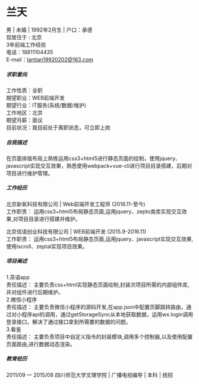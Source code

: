 # 兰天




男 | 未婚 | 1992年2月生 | 户口：承德<br/>
现居住于 : 北京<br/>
3年前端工作经验<br/>
电话：18811104435<br/>
E-mail：lantian19920202@163.com




##### 求职意向 



工作性质：全职<br/>
期望职业：WEB前端开发<br/>
期望行业：IT服务(系统/数据/维护)<br/>
工作地区：北京<br/>
期望月薪：面议<br/>
目前状况：我目前处于离职状态，可立即上岗


##### 自我描述 
    

在页面排版布局上熟练运用css3+html5进行静态页面的绘制，使用jquery、javascript实现交互效果，熟悉使用webpack+vue-cli进行项目目录搭建，后期对项目进行维护管理。


##### 工作经历 
北京新氧科技有限公司 | Web前端开发工程师 (2016.11-至今)<br/>
工作职责：
      运用css3+html5布局静态页面,运用jquery、zepto类库实现交互效果,对项目目录进行搭建并维护。<br/>

北京信诺创业科技有限公司 | WEB前端开发 (2015.9-2016.11)<br/>
工作职责：
      运用css3+html5布局静态页面,运用jquery、javascript实现交互效果,使用iscroll、zeptal实现项目效果。
##### 项目阐述 
1.茶语app<br/>
责任描述：
    主要负责css+html实现静态页面绘制,封装次项目所需的内部组件库,并对组件进行后期维护。<br/>
2.微信小程序<br/>
责任描述：
    主要负责微信小程序的源码开发,在app.json中配置页脚跳转路由，通过对小程序api的调用，通过getStorageSync从本地获取数据，运用wx.login调用登录接口，解决了通过接口拿到所需要的数据的问题。<br/>
3.看鉴<br/>
责任描述：
    主要负责项目中自定义指令的封装模块,调用多个控制器,以及使用配置页面路由,进行数据动态渲染。<br/>
##### 教育经历 
2011/09 一 2015/08
四川师范大学文理学院 | 广播电视编导 | 本科 | 统招

